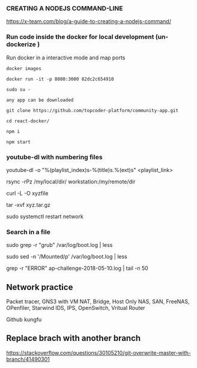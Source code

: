 ### CREATING A NODEJS COMMAND-LINE

https://x-team.com/blog/a-guide-to-creating-a-nodejs-command/


### Run code inside the docker for local development (un-dockerize )

Run docker in a interactive mode and map ports 

```
docker images 

docker run -it -p 8080:3000 82dc2c654910

sudo su -

any app can be downloaded

git clone https://github.com/topcoder-platform/community-app.git 

cd react-docker/

npm i

npm start

```

### youtube-dl with numbering files
youtube-dl -o "%(playlist_index)s-%(title)s.%(ext)s" <playlist_link>

rsync -rPz /my/local/dir/ workstation:/my/remote/dir

curl -L -O xyzfile

tar -xvf xyz.tar.gz

sudo systemctl restart network

### Search in a file
sudo grep -r "grub" /var/log/boot.log | less

sudo sed -n '/Mounted/p' /var/log/boot.log | less

grep -r "ERROR" ap-challenge-2018-05-10.log | tail -n 50

## Network practice
Packet tracer, GNS3 with VM
NAT, Bridge, Host Only
NAS, SAN, FreeNAS, OPenfiler, Starwind
IDS, IPS,
OpenSwitch, Vritual Router


Github kungfu 

## Replace brach with another branch

https://stackoverflow.com/questions/30105210/git-overwrite-master-with-branch/41490301


